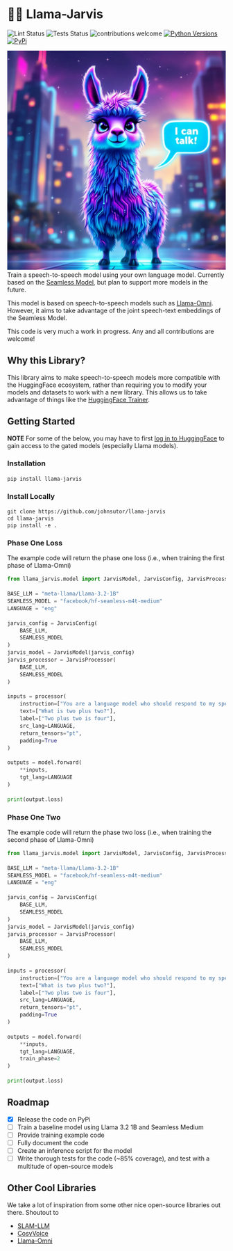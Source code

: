 # 🦙🎤 Llama-Jarvis
![Lint Status](https://github.com/johnsutor/llama-jarvis/workflows/Lint/badge.svg)
![Tests Status](https://github.com/johnsutor/llama-jarvis/workflows/Test/badge.svg)
![contributions welcome](https://img.shields.io/badge/contributions-welcome-blue.svg?style=flat)
[![Python Versions](https://img.shields.io/pypi/pyversions/llama-jarvis)](https://pypi.org/project/llama-jarvis/)
[![PyPi](https://img.shields.io/pypi/v/llama-jarvis)](https://pypi.org/project/llama-jarvis/)

![Llama Omni](https://raw.githubusercontent.com/johnsutor/llama-jarvis/refs/heads/main/assets/llama.webp)
Train a speech-to-speech model using your own language model. Currently based on the [Seamless Model](https://huggingface.co/collections/facebook/seamless-communication-6568d486ef451c6ba62c7724), but plan to support more models in the future.

This model is based on speech-to-speech models such as [Llama-Omni](https://github.com/ictnlp/LLaMA-Omni). However, it aims to take advantage of the joint speech-text embeddings of the Seamless Model.

This code is very much a work in progress. Any and all contributions are welcome!  

## Why this Library? 
This library aims to make speech-to-speech models more compatible with the HuggingFace ecosystem, rather than requiring you to modify your models and datasets to work with a new library. This allows us to take advantage of things like the [HuggingFace Trainer](https://huggingface.co/docs/transformers/en/main_classes/trainer).

## Getting Started
**NOTE** For some of the below, you may have to first [log in to HuggingFace](https://huggingface.co/docs/huggingface_hub/main/package_reference/authentication) to gain access to the gated models (especially Llama models).  


### Installation 
```shell
pip install llama-jarvis
```

### Install Locally 
```shell 
git clone https://github.com/johnsutor/llama-jarvis
cd llama-jarvis 
pip install -e . 
```

### Phase One Loss
The example code will return the phase one loss (i.e., when training the first phase of Llama-Omni) 
```py 
from llama_jarvis.model import JarvisModel, JarvisConfig, JarvisProcessor

BASE_LLM = "meta-llama/Llama-3.2-1B"
SEAMLESS_MODEL = "facebook/hf-seamless-m4t-medium"
LANGUAGE = "eng"

jarvis_config = JarvisConfig(
    BASE_LLM,
    SEAMLESS_MODEL
)
jarvis_model = JarvisModel(jarvis_config)
jarvis_processor = JarvisProcessor(
    BASE_LLM,
    SEAMLESS_MODEL
)

inputs = processor(
    instruction=["You are a language model who should respond to my speech"],
    text=["What is two plus two?"],
    label=["Two plus two is four"],
    src_lang=LANGUAGE,
    return_tensors="pt",
    padding=True
)

outputs = model.forward(
    **inputs,
    tgt_lang=LANGUAGE
)

print(output.loss)
```

### Phase One Two
The example code will return the phase two loss (i.e., when training the second phase of Llama-Omni) 
```py 
from llama_jarvis.model import JarvisModel, JarvisConfig, JarvisProcessor

BASE_LLM = "meta-llama/Llama-3.2-1B"
SEAMLESS_MODEL = "facebook/hf-seamless-m4t-medium"
LANGUAGE = "eng"

jarvis_config = JarvisConfig(
    BASE_LLM,
    SEAMLESS_MODEL
)
jarvis_model = JarvisModel(jarvis_config)
jarvis_processor = JarvisProcessor(
    BASE_LLM,
    SEAMLESS_MODEL
)

inputs = processor(
    instruction=["You are a language model who should respond to my speech"],
    text=["What is two plus two?"],
    label=["Two plus two is four"],
    src_lang=LANGUAGE,
    return_tensors="pt",
    padding=True
)

outputs = model.forward(
    **inputs,
    tgt_lang=LANGUAGE,
    train_phase=2
)

print(output.loss)
```

## Roadmap
- [x] Release the code on PyPi 
- [ ] Train a baseline model using Llama 3.2 1B and Seamless Medium
- [ ] Provide training example code 
- [ ] Fully document the code 
- [ ] Create an inference script for the model
- [ ] Write thorough tests for the code (~85% coverage), and test with a multitude of open-source models 

## Other Cool Libraries 
We take a lot of inspiration from some other nice open-source libraries out there. Shoutout to 
- [SLAM-LLM](https://github.com/X-LANCE/SLAM-LLM?tab=readme-ov-file)
- [CosyVoice](https://github.com/FunAudioLLM/CosyVoice)
- [Llama-Omni](https://github.com/ictnlp/LLaMA-Omni?tab=readme-ov-file)